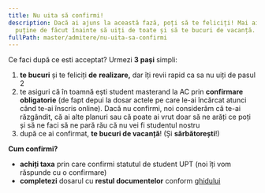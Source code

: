 ```yaml
---
title: Nu uita să confirmi!
description: Dacă ai ajuns la această fază, poți să te feliciți! Mai ai foarte
  puține de făcut înainte să uiți de toate și să te bucuri de vacanță.
fullPath: master/admitere/nu-uita-sa-confirmi
---
```



Ce faci după ce esti acceptat? Urmezi **3 pași** simpli:

1. **te bucuri** și te feliciți **de** **realizare,** dar îți revii rapid ca sa nu uiți de pasul 2
2. te asiguri că în toamnă ești student masterand la AC prin **confirmare obligatorie** ([](link)de fapt depui la dosar actele pe care le-ai încărcat atunci când te-ai înscris online). Dacă nu confirmi, noi considerăm că te-ai răzgândit, că ai alte planuri sau că poate ai vrut doar să ne arăți ce poți și să ne faci să ne pară rău că nu vei fi studentul nostru
3. după ce ai confirmat, **te bucuri de vacanță**! (Și **sărbătorești**!) 

**Cum confirmi?** 

* **achiți taxa** prin care confirmi statutul de student UPT (noi îți vom răspunde cu o confirmare)
* **completezi** dosarul cu **restul documentelor** conform [ghidului](http://www.upt.ro/Informatii_acte-necesare-pentru-dosarul-de-inscriere---admitere-master-_1411_ro.html)